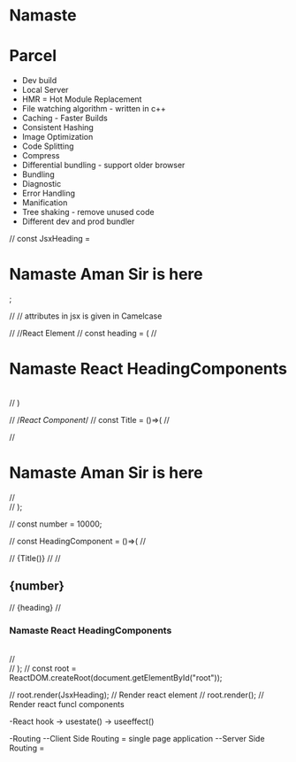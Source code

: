 # Namaste

# Parcel
- Dev build
- Local Server
- HMR = Hot Module Replacement
- File watching algorithm - written in c++
- Caching - Faster Builds
- Consistent Hashing
- Image Optimization
- Code Splitting
- Compress
- Differential bundling - support older browser
- Bundling
- Diagnostic
- Error Handling
- Manification
- Tree shaking - remove unused code
- Different dev and prod bundler




// const JsxHeading =<h1 className="heading" tabIndex="1">Namaste Aman Sir is here</h1>;

// // attributes in jsx is given in Camelcase

// //React Element
// const heading = (
//    <h1>Namaste React HeadingComponents</h1>  
// )  


// /*React Component*/
// const Title = ()=>(
//   <div id="con">
//   <h1>Namaste Aman Sir is here</h1> 
//   </div>
// );

// const number = 10000;

// const HeadingComponent = ()=>(
//   <div id="container">
//   {Title()}
//   <Title />
//   <Title></Title>
//   <h2>{number}</h2>

//   {heading}
//   <h3>Namaste React HeadingComponents</h3>  
//   </div>
// );
// const root = ReactDOM.createRoot(document.getElementById("root"));

// root.render(JsxHeading);    // Render react element
// root.render(<HeadingComponent/>);  // Render react funcl components


-React hook
-> usestate()
-> useeffect()



-Routing
--Client Side Routing = single page application 
--Server Side Routing = 
